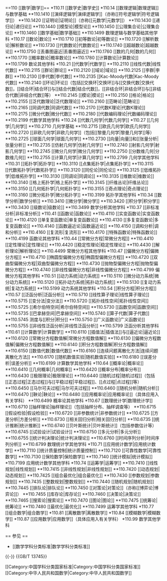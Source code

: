 ==110 [[数学|数学]]==
*110.11 [[数学史|数学史]]
*110.14 [[数理逻辑|数理逻辑]]与数学基础
**110.1410 [[演绎逻辑学|演绎逻辑学]]（亦称[[符号逻辑学|符号逻辑学]]）
**110.1420 [[证明论|证明论]]（亦称[[元数学|元数学]]）
**110.1430 [[递归论|递归论]]
**110.1440 [[模型论|模型论]]
**110.1450 [[公理集合论|公理集合论]]
**110.1460 [[数学基础|数学基础]]
**110.1499 数理逻辑与数学基础其他学科
*110.17 [[数论|数论]]
**110.1710 [[初等数论|初等数论]]
**110.1720 [[解析数论|解析数论]]
**110.1730 [[代数数论|代数数论]]
**110.1740 [[超越数论|超越数论]]
**110.1750 [[丢番图逼近|丢番图逼近]]
**110.1760 [[数的几何|数的几何]]
**110.1770 [[概率数论|概率数论]]
**110.1780 [[计算数论|计算数论]]
**110.1799 数论其他学科
*110.21 [[代数学|代数学]]
**110.2110 [[线性代数|线性代数]]
**110.2115 [[群论|群论]]
**110.2120 [[域论|域论]]
**110.2125 [[李群|李群]]
**110.2130 [[李代数|李代数]]
**110.2135 [[Kac-Moody代数|Kac-Moody代数]]
**110.2140 [[环论|环论]]（包括[[交换环|交换环]]与[[交换代数|交换代数]]，[[结合环|结合环]]与[[结合代数|结合代数]]，[[非结合环|非结合环]]与[[非结合代数|非结合代数]]等）
**110.2145 [[模论|模论]]
**110.2150 [[格论|格论]]
**110.2155 [[泛代数理论|泛代数理论]]
**110.2160 [[范畴论|范畴论]]
**110.2165 [[同调代数|同调代数]]
**110.2170 [[代数K理论|代数K理论]]
**110.2175 [[微分代数|微分代数]]
**110.2180 [[代数编码理论|代数编码理论]]
**110.2199 代数学其他学科
*110.24 [[代数几何学|代数几何学]]
*110.27 [[几何学|几何学]]
**110.2710 几何学基础
**110.2715 [[欧氏几何学|欧氏几何学]]
**110.2720 [[非欧几何学|非欧几何学]]（包括[[黎曼几何学|黎曼几何学]]等）
**110.2725 [[球面几何学|球面几何学]]
**110.2730 [[向量|向量]]和[[张量分析|张量分析]]
**110.2735 [[仿射几何学|仿射几何学]]
**110.2740 [[射影几何学|射影几何学]]
**110.2745 [[微分几何学|微分几何学]]
**110.2750 [[分数维几何|分数维几何]]
**110.2755 [[计算几何学|计算几何学]]
**110.2799 几何学其他学科
*110.31 [[拓扑学|拓扑学]]
**110.3110 [[点集拓扑学|点集拓扑学]]
**110.3115 [[代数拓扑学|代数拓扑学]]
**110.3120 [[同伦论|同伦论]]
**110.3125 [[低维拓扑学|低维拓扑学]]
**110.3130 [[同调论|同调论]]
**110.3135 [[维数论|维数论]]
**110.3140 [[格上拓扑学|格上拓扑学]]
**110.3145 [[纤维丛论|纤维丛论]]
**110.3150 [[几何拓扑学|几何拓扑学]]
**110.3155 [[奇点理论|奇点理论]]
**110.3160 [[微分拓扑学|微分拓扑学]]
**110.3199 拓扑学其他学科
*110.34 [[数学分析|数学分析]]
**110.3410 [[微分学|微分学]]
**110.3420 [[积分学|积分学]]
**110.3430 [[级数论|级数论]]
**110.3499 数学分析其他学科
*110.37 [[非标准分析|非标准分析]]
*110.41 [[函数论|函数论]]
**110.4110 [[实变函数论|实变函数论]]
**110.4120 [[单复变函数论|单复变函数论]]
**110.4130 [[多复变函数论|多复变函数论]]
**110.4140 [[函数逼近论|函数逼近论]]
**110.4150 [[调和分析|调和分析]]
**110.4160 [[复流形|复流形]]
**110.4170 [[特殊函数论|特殊函数论]]
**110.4199 函数论其他学科
*110.44 [[常微分方程|常微分方程]]
**110.4410 [[定性理论|定性理论]]
**110.4420 [[稳定性理论|稳定性理论]]
**110.4430 [[解析理论|解析理论]]
**110.4499 常微分方程其他学科
*110.47 [[偏微分方程|偏微分方程]]
**110.4710 [[椭圆型偏微分方程|椭圆型偏微分方程]]
**110.4720 [[双曲型偏微分方程|双曲型偏微分方程]]
**110.4730 [[抛物型偏微分方程|抛物型偏微分方程]]
**110.4740 [[非线性偏微分方程|非线性偏微分方程]]
**110.4799 偏微分方程其他学科
*110.51 [[动力系统|动力系统]]
**110.5110 [[微分动力系统|微分动力系统]]
**110.5120 [[拓扑动力系统|拓扑动力系统]]
**110.5130 [[复动力系统|复动力系统]]
**110.5199 动力系统其他学科
*110.54 [[积分方程|积分方程]]
*110.57 [[泛函分析|泛函分析]]
**110.5710 [[线性算子理论|线性算子理论]]
**110.5715 [[变分法|变分法]]
**110.5720 [[拓扑线性空间|拓扑线性空间]]
**110.5725 [[希尔伯特空间|希尔伯特空间]]
**110.5730 [[函数空间|函数空间]]
**110.5735 [[巴拿赫空间|巴拿赫空间]]
**110.5740 [[算子代数|算子代数]]
**110.5745 测度与[[积分|积分]]
**110.5750 [[广义函数论|广义函数论]]
**110.5755 [[非线性泛函分析|非线性泛函分析]]
**110.5799 泛函分析其他学科
*110.61 [[计算数学|计算数学]]
**110.6110 [[插值法|插值法]]与[[逼近论|逼近论]]
**110.6120 [[常微分方程数值解|常微分方程数值解]]
**110.6130 [[偏微分方程数值解|偏微分方程数值解]]
**110.6140 [[积分方程数值解|积分方程数值解]]
**110.6150 [[数值代数|数值代数]]
**110.6160 [[连续问题离散化方法|连续问题离散化方法]]
**110.6170 [[随机数值实验|随机数值实验]]
**110.6180 [[误差分析|误差分析]]
**110.6199 计算数学其他学科
*110.64 [[概率论|概率论]]
**110.6410 [[几何概率|几何概率]]
**110.6420 [[概率分布|概率分布]]
**110.6430 [[极限理论|极限理论]]
**110.6440 [[随机过程|随机过程]]（包括[[正态过程|正态过程]]与[[平稳过程|平稳过程]]、[[点过程|点过程]]等）
**110.6450 [[马尔可夫过程|马尔可夫过程]]
**110.6460 [[随机分析|随机分析]]
**110.6470 [[鞅论|鞅论]]
**110.6480 [[应用概率论|应用概率论]]（具体应用入有关学科）
**110.6499 概率论其他学科
*110.67 [[数理统计学|数理统计学]]
**110.6710 [[抽样理论|抽样理论]]（包括抽样分布、抽样调查等）
**110.6715 [[假设检验|假设检验]]
**110.6720 [[非参数统计|非参数统计]]
**110.6725 [[方差分析|方差分析]]
**110.6730 [[相关回归分析|相关回归分析]]
**110.6735 [[统计推断|统计推断]]
**110.6740 [[贝叶斯统计|贝叶斯统计]]（包括参数估计等）
**110.6745 [[试验设计|试验设计]]
**110.6750 [[多元分析|多元分析]]
**110.6755 [[统计判决理论|统计判决理论]]
**110.6760 [[时间序列分析|时间序列分析]]
**110.6799 数理统计学其他学科
*110.71 [[应用统计数学|应用统计数学]]
**110.7110 [[统计质量控制|统计质量控制]]
**110.7120 [[可靠性数学|可靠性数学]]
**110.7130 [[保险数学|保险数学]]
**110.7140 [[统计模拟|统计模拟]]
*110.7199 应用统计数学其他学科
*110.74 [[运筹学|运筹学]]
**110.7410 [[线性规划|线性规划]]
**110.7415 [[非线性规划|非线性规划]]
**110.7420 [[动态规划|动态规划]]
**110.7425 [[组合最优化|组合最优化]]
**110.7430 [[参数规划|参数规划]]
**110.7435 [[整数规划|整数规划]]
**110.7440 [[随机规划|随机规划]]
**110.7445 [[排队论|排队论]]
**110.7450 [[对策论|对策论]]（亦称[[博弈论|博弈论]]）
**110.7455 [[库存论|库存论]]
**110.7460 [[决策论|决策论]]
**110.7465 [[搜索论|搜索论]]
**110.7470 [[图论|图论]]
**110.7475 [[统筹论|统筹论]]
**110.7480 [[最优化|最优化]]
**110.7499 运筹学其他学科
*110.77 [[组合数学|组合数学]]
*110.81 [[离散数学|离散数学]]
*110.84 [[模糊数学|模糊数学]]
*110.87 [[应用数学|应用数学]]（具体应用入有关学科）
*110.99 数学其他学科

== 参见 ==
* [[数学学科分类标准|数学学科分类标准]]

{{-}}
{{GB/T 13745}}

[[Category:中国学科分类国家标准|Category:中国学科分类国家标准]]
[[Category:中华人民共和国数学|Category:中华人民共和国数学]]